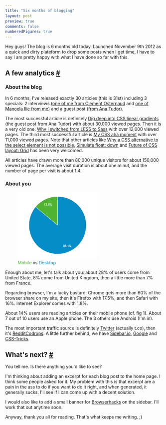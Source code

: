 ```yaml
---
title: "Six months of blogging"
layout: post
preview: true
comments: false
numberedFigures: true
---
```

<section>
<p>Hey guys! The blog is 6 months old today. Launched November 9th 2012 as a quick and dirty plateform to drop some posts when I get time, I have to say I am pretty happy with what I have done so far with this.</p>
</section>
<section id="analytics">
<h2>A few analytics <a href="#analytics">#</a></h2>
<h3>About the blog</h3>
<p>In 6 months, I've released exactly 30 articles (this is 31st) including 3 specials: 2 interviews (<a href="http://hugogiraudel.com/2013/04/23/interview-by-clement-osternaud/">one of me from Clément Osternaud</a> and <a href="http://hugogiraudel.com/2013/03/11/interview-manoela-ilic/">one of Manoela Ilic from me</a>) and a guest post (<a href="http://hugogiraudel.com/2013/02/04/css-gradients/">from Ana Tudor</a>).</p>
<p>The most successful article is definitely <a href="http://hugogiraudel.com/2013/02/04/css-gradients/">Dig deep into CSS linear gradients</a> (the guest post from Ana Tudor) with about 30,000 viewed pages. Then it is a very old one: <a href="http://hugogiraudel.com/2012/11/13/less-to-sass/">Why I switched from LESS to Sass</a> with over 12,000 viewed pages. The third most successful article is <a href="http://hugogiraudel.com/2013/04/30/css-aha-moment/">My CSS aha moment</a> with over 11,000 viewed pages. Note that other articles like <a href="http://hugogiraudel.com/2013/04/08/css-alternative-select/">Why a CSS alternative to the select element is not possible</a>, <a href="http://hugogiraudel.com/2013/01/28/float-down/">Simulate float: down</a> and <a href="http://hugogiraudel.com/2013/04/04/css-grid-layout/">Future of CSS layout: Grid</a> has been very welcomed.</p>
<p>All articles have drawn more than 80,000 unique visitors for about 150,000 viewed pages. The average visit duration is about one minut, and the number of page per visit is about 1.4.</p>
<h3>About you</h3>
<figure class="figure--right">
	<img src="/images/six-months-blogging__mobile-vs-desktop.png" alt="">
	<figcaption><span style="color: #50b432">Mobile</span> vs <span style="color: #058dc7">Desktop</span></figcaption>
</figure>
<p>Enough about me, let's talk about you: about 28% of users come from United State, 8% come from United Kingdom, then a little more than 7% from France.</p>
<p>Regarding browser, I'm a lucky bastard: Chrome gets more than 60% of the browser share on my site, then it's Firefox with 17.5%, and then Safari with 16%. Internet Explorer comes with 1.8%.</p>
<p>About 14% users are reading articles on their mobile phone (cf. fig 1). About 7 out of 10 users use an Apple phone. The 3 others use Android (I'm in).</p>
<p>The most important traffic source is definitely <a href="http://twitter.com">Twitter</a> (actually t.co), then it's <a href="http://reddit.com">Reddit</a< and then <a href="http://tympanus.com/codrops/">Codrops</a>. A little further behind, we have <a href="http://sidebar.io">Sidebar.io</a>, <a href="http://google.com">Google</a> and <a href="http://css-tricks.com">CSS-Tricks</a>.</p>
</section>
<section>
<h2>What's next? <a href="#">#</a></h2>
<p>You tell me. Is there anything you'd like to see?</p>
<p>I'm thinking about adding an excerpt for each blog post to the home page. I think some people asked for it. My problem with this is that excerpt are a pain in the ass to do if you want to do it right, and when generated, it generally sucks. I'll see if I can come up with a decent solution.</p>
<p>I would also like to add a small banner for <a href="http://browserhacks.com">Browserhacks</a> on the sidebar. I'll work that out anytime soon.</p>
<p>Anyway, thank you all for reading. That's what keeps me writing. ;)</p>
</section>